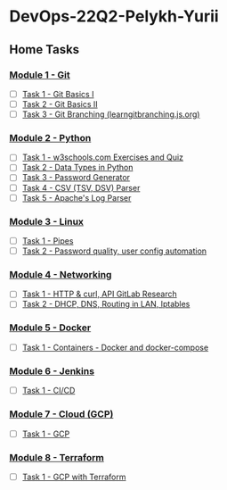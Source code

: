 # DevOps-22Q2-Pelykh-Yurii  

## Home Tasks  

### [Module 1 - Git](https://git.epam.com/yurii_pelykh/DevOps-22Q2-Pelykh-Yurii/-/tree/m1-Git)  
- [ ] [Task 1 - Git Basics I](https://git.epam.com/yurii_pelykh/DevOps-22Q2-Pelykh-Yurii/-/tree/m1-Git/m1-Git/m1-Git-Task-01)  
- [ ] [Task 2 - Git Basics II](https://git.epam.com/yurii_pelykh/DevOps-22Q2-Pelykh-Yurii/-/tree/m1-Git/m1-Git/m1-Git-Task-02)  
- [ ] [Task 3 - Git Branching (learngitbranching.js.org)](https://git.epam.com/yurii_pelykh/DevOps-22Q2-Pelykh-Yurii/-/tree/m1-Git/m1-Git/m1-Git-Task-03)  
### [Module 2 - Python](https://git.epam.com/yurii_pelykh/DevOps-22Q2-Pelykh-Yurii/-/tree/m2-Python)  
- [ ] [Task 1 - w3schools.com Exercises and Quiz](https://git.epam.com/yurii_pelykh/DevOps-22Q2-Pelykh-Yurii/-/tree/m2-Python/m2-Python/m2-Python-Task-01)  
- [ ] [Task 2 - Data Types in Python](https://git.epam.com/yurii_pelykh/DevOps-22Q2-Pelykh-Yurii/-/tree/m2-Python/m2-Python/m2-Python-Task-02)  
- [ ] [Task 3 - Password Generator](https://git.epam.com/yurii_pelykh/DevOps-22Q2-Pelykh-Yurii/-/tree/m2-Python/m2-Python/m2-Python-Task-03)  
- [ ] [Task 4 - CSV (TSV, DSV) Parser](https://git.epam.com/yurii_pelykh/DevOps-22Q2-Pelykh-Yurii/-/tree/m2-Python/m2-Python/m2-Python-Task-04)  
- [ ] [Task 5 - Apache's Log Parser](https://git.epam.com/yurii_pelykh/DevOps-22Q2-Pelykh-Yurii/-/tree/m2-Python/m2-Python/m2-Python-Task-05)  
### [Module 3 - Linux](https://git.epam.com/yurii_pelykh/DevOps-22Q2-Pelykh-Yurii/-/tree/m3-Linux/m3-Linux)  
- [ ] [Task 1 - Pipes](https://git.epam.com/yurii_pelykh/DevOps-22Q2-Pelykh-Yurii/-/tree/m3-Linux-Task-01/m3-Linux/m3-Linux-Task-01)  
- [ ] [Task 2 - Password quality, user config automation](https://git.epam.com/yurii_pelykh/DevOps-22Q2-Pelykh-Yurii/-/tree/m3-Linux-Task-02/m3-Linux/m3-Linux-Task-02)  
### [Module 4 - Networking](https://git.epam.com/yurii_pelykh/DevOps-22Q2-Pelykh-Yurii/-/tree/m4-Net)    
- [ ] [Task 1 - HTTP & curl, API GitLab Research](https://git.epam.com/yurii_pelykh/DevOps-22Q2-Pelykh-Yurii/-/tree/m4-Net-Task-01/m4-Net/m4-Net-Task-01)
- [ ] [Task 2 - DHCP, DNS, Routing in LAN, Iptables](https://git.epam.com/yurii_pelykh/DevOps-22Q2-Pelykh-Yurii/-/tree/m4-Net-Task-02/m4-Net/m4-Net-Task-02)  
### [Module 5 - Docker](https://git.epam.com/yurii_pelykh/DevOps-22Q2-Pelykh-Yurii/-/tree/m5-Docker)    
- [ ] [Task 1 - Containers - Docker and docker-compose](https://git.epam.com/yurii_pelykh/DevOps-22Q2-Pelykh-Yurii/-/tree/m5-Docker-Task-01/m5-Docker/m5-Docker-Task-01)
### [Module 6 - Jenkins](https://git.epam.com/yurii_pelykh/DevOps-22Q2-Pelykh-Yurii/-/tree/m6-Jenkins)    
- [ ] [Task 1 - CI/CD](https://git.epam.com/yurii_pelykh/DevOps-22Q2-Pelykh-Yurii/-/tree/m6-Jenkins-Task-01/m6-Jenkins/m6-Jenkins-Task-01)
### [Module 7 - Cloud (GCP)](https://git.epam.com/yurii_pelykh/DevOps-22Q2-Pelykh-Yurii/-/tree/m7-Cloud)    
- [ ] [Task 1 - GCP](https://git.epam.com/yurii_pelykh/DevOps-22Q2-Pelykh-Yurii/-/tree/m7-Claud-Task-01/m7-Cloud/m7-Cloud-Task-01)
### [Module 8 - Terraform](https://git.epam.com/yurii_pelykh/DevOps-22Q2-Pelykh-Yurii/-/tree/m8-Terraform)    
- [ ] [Task 1 - GCP with Terraform](https://git.epam.com/yurii_pelykh/DevOps-22Q2-Pelykh-Yurii/-/tree/m8-Terraform-Task-01/m8-Terraform/m8-Terraform-Task-01)
  
